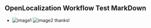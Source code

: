 ## OpenLocalization Workflow Test MarkDown
* ![image1](.\89ecf37e-2766-4a89-a157-f8f92d4d2eaa.PNG)   ![image2](.\a0fda2a9-891d-45ea-9d5d-a9d75f9783ff.png) 
thanks!